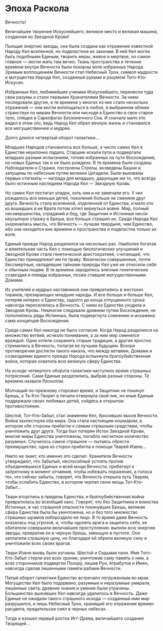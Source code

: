 #  Эпоха Раскола
Вечность!

Величайшее творение Искуснейшего, великое место и великая машина, созданная из Звездной Крови!

Пьющая энергию звезды, она была создана как отражение известной Народу Кел вселенной, но подвластное их законам. В ней Кел могли быть подобными Единым, творить миры, живое и мертвое, но самое главное — могли жить там вечно. Ткань пространства и течение времени внутри Вечности были покорны воле избранных Народа. Зримым воплощением Вечности стал Небесный Трон, символ мудрости и могущества Народа Кел, созданный руками и разумом Того-Кто-Искусен.

Избранные Кел, любимейшие ученики Искуснейшего, перенесли туда свои разумы и стали первыми Хранителями Вечности. За ними последовали другие, в те времена у многих из них стало несколько отражений — они могли воплощаться в любое, в выбранном облике странствуя по мирам Вечности или нисходя в Единство в свое старое тело, спящее в Саркофагах Бесконечного Сна. И сначала мало кто видел в этом зло, ведь Народ Кел обрел вечную жизнь и становился все могущественнее и мудрее.

Долго длился четвертый оборот галактики…

Младших Народов становилось все больше, а число самих Кел в Единстве неуклонно падало. Старшие искали пути и подвергали младших разным испытаниям, готовя избранных на пути Восхождения, но новых Единых так и не было рождено. В те времена были созданы Наблюдатели и Стражи, построены Стрелы, возведены Башни и запущены по небесным путям великие Цитадели. Были выкованы первые стигматы — награда для младших, дарующая им то, что всегда было истинным наследием Народа Кел — Звездную Кровь.

Но самих Кел постигал упадок, хоть они и не замечали его. У них рождалось все меньше детей, поколения больше не сменяли друг друга. Вечность стала вселенной, отделенной от Единства, и мало кто из вошедших в ее Врата потом хотел вернуться вовне. Мир, полный несовершенства, страданий и бед, где Защитник и Истинные несли неусыпную стражу в Бреши, все больше страшил их. Среди Народа Кел укоренилась мысль, что Вечность — лучшая твердыня, чем Единство, ибо она находится вне времени и пространства и подвластна только их воле.

Единый прежде Народ разделился на несколько рас. Наиболее богатая и влиятельная часть Кел с помощью биологических улучшений и Звездной Крови стала генетической аристократией, считающей, что Единство принадлежит им по праву. Физически совершенные, почти бессмертные, овладевшие тайнами природы Кел уже не относили себя к обычным людям. В те времена зародились элитные генетические созвездия и плеяды избранных, позже ставшие могущественными Домами.

Из учителей и мудрых наставников они превратились в жестоких тиранов, презирающих младшие народы. И все больше и больше Кел, потеряв интерес к Единству, задолго до конца отпущенного срока навсегда переселялись в Вечность. С ними из Единства уходила и Звездная Кровь. Немногие следовали древним путем Восхождения, не пополнялись ряды Истинных, была подвергнута сомнению и искажена сама концепция Восхождения.

Среди самих Кел никогда не было согласия. Когда Народ разделился на множество ветвей, исчезло понимание, а за ним мир сменился враждой. Одни хотели сохранить старые традиции, а другие яростно стремились в Вечность, полагая ее лучшим будущим. Вскоре противоречия достигли такого накала, что между ветвями, Домами и созвездиями единого прежде Народа вспыхнула братоубийственная война, которая охватила всю великую сферу Единства.

На исходе четвертого оборота галактики наступило время страшных потрясений. Сами Единые разделились, выбрав разные стороны. Те времена назвали Расколом.

Молчащий по-прежнему сторожил время, и Защитник не покинул Брешь, а Та-Кто-Творит в печали отвернула свой лик, но иные Единые поддержали своих любимых детей, сойдясь в открытом противостоянии.

Шестой, Тот-Кто-Забыт, стал знаменем Кел, бросивших вызов Вечности. Война захлестнула оба мира. Она стала настоящим кошмаром, в котором обе стороны прибегли к самым страшным средствам, чтобы уничтожить друг друга. Тогда был потерян Исток Звездной Крови, многие миры Единства уничтожены, погибло несчетное количество разумных. Случилось самое страшное — пытаясь обрести преимущество, одна из сторон прибегла к помощи Тварей Извне…

Никто не знает, кто именно это сделал. Хранители Вечности утверждают, что Забытый, неспособный устоять против объединившихся Единых и всей мощи Вечности, прибегнул к запретному в момент отчаяния, чтобы избежать поражения, а голоса тех, что сейчас забыты, говорят, что Вечность открыла путь Тварям, чтобы ослабить Единство, в котором черпал свою мощь Тот-Кто-Забыт…

Твари вторглись в пределы Единства, и братоубийственная война превратилась во всеобщий хаос. Говорят, что без Защитника и воинства Истинных, в час страшной опасности покинувших Брешь, великая сфера Единства была бы уничтожена, но и без того множество страшных шрамов избороздило ее лицо. В то время даже Вечность оказалась под угрозой, и, чтобы одолеть врага и защитить себя, ее обитатели совершили величайшее преступление: выпили всю энергию звезды, превратив ее в черную брешь, зияющую в пустоте. Они заплатили страшную цену, но благодаря ей обрели великую силу и уничтожили всех своих врагов.

Твари Извне вновь были изгнаны. Шестой и Седьмая пали. Имя Того-Кто-Забыт стерли изо всех хроник, уничтожив саму память о нем, а всех сторонников подвергли Позору, лишив Рун, Атрибутов и Имен, навсегда сделав лишенными памяти рабами Вечности.

Пятый оборот галактики Единство встречало погруженным во мрак. Могущество Кел было подорвано; разумные и неразумные умирали, лишенные света; древние знания и умения были утрачены. Большинство выживших Кел навсегда удалилось в Вечность. Даже Единые не ожидали такого страшного исхода — созданный ими мир разрушился, и лишь Небесный Трон, хранящий его отражение времен расцвета, предательски сиял в черных небесах.

Тогда и взошел первый росток Игг-Древа, величайшего создания Творящей…